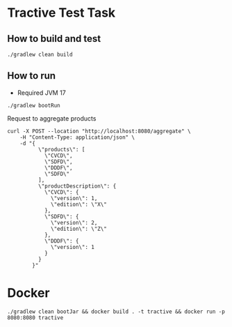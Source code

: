# Tractive Test Task

## How to build and test

```shell
./gradlew clean build
```

## How to run 
* Required JVM 17

```shell
./gradlew bootRun
```

Request to aggregate products
```shell
curl -X POST --location "http://localhost:8080/aggregate" \
    -H "Content-Type: application/json" \
    -d "{
          \"products\": [
            \"CVCD\",
            \"SDFD\",
            \"DDDF\",
            \"SDFD\"
          ],
          \"productDescription\": {
            \"CVCD\": {
              \"version\": 1,
              \"edition\": \"X\"
            },
            \"SDFD\": {
              \"version\": 2,
              \"edition\": \"Z\"
            },
            \"DDDF\": {
              \"version\": 1
            }
          }
        }"
```

# Docker

```shell
./gradlew clean bootJar && docker build . -t tractive && docker run -p 8080:8080 tractive
```